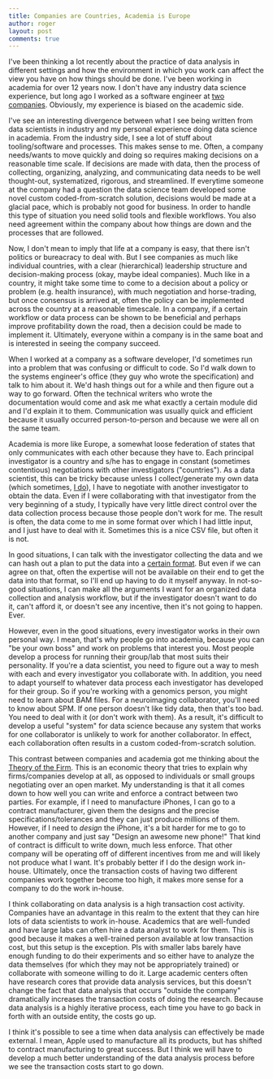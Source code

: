 ```yaml
---
title: Companies are Countries, Academia is Europe
author: roger
layout: post
comments: true
---
```


I've been thinking a lot recently about the practice of data analysis in different settings and how the environment in which you work can affect the view you have on how things should be done. I've been working in academia for over 12 years now. I don't have any industry data science experience, but long ago I worked as a software engineer at [two](http://www.northropgrumman.com/Pages/default.aspx) [companies](http://kencast.com). Obviously, my experience is biased on the academic side.

I've see an interesting divergence between what I see being written from data scientists in industry and my personal experience doing data science in academia. From the industry side, I see a lot of stuff about tooling/software and processes. This makes sense to me. Often, a company needs/wants to move quickly and doing so requires making decisions on a reasonable time scale. If decisions are made with data, then the process of collecting, organizing, analyzing, and communicating data needs to be well thought-out, systematized, rigorous, and streamlined. If everytime someone at the company had a question the data science team developed some novel custom coded-from-scratch solution, decisions would be made at a glacial pace, which is probably not good for business. In order to handle this type of situation you need solid tools and flexible workflows. You also need agreement within the company about how things are down and the processes that are followed.

Now, I don't mean to imply that life at a company is easy, that there isn't politics or bureacracy to deal with. But I see companies as much like individual countries, with a clear (hierarchical) leadership structure and decision-making process (okay, maybe ideal companies). Much like in a country, it might take some time to come to a decision about a policy or problem (e.g. health insurance), with much negotiation and horse-trading, but once consensus is arrived at, often the policy can be implemented across the country at a reasonable timescale. In a company, if a certain workflow or data process can be shown to be beneficial and perhaps improve profitability down the road, then a decision could be made to implement it. Ultimately, everyone within a company is in the same boat and is interested in seeing the company succeed. 

When I worked at a company as a software developer, I'd sometimes run into a problem that was confusing or difficult to code. So I'd walk down to the systems engineer's office (they guy who wrote the specification) and talk to him about it. We'd hash things out for a while and then figure out a way to go forward. Often the technical writers who wrote the documentation would come and ask me what exactly a certain module did and I'd explain it to them. Communication was usually quick and efficient because it usually occurred person-to-person and because we were all on the same team.

Academia is more like Europe, a somewhat loose federation of states that only communicates with each other because they have to. Each principal investigator is a country and s/he has to engage in constant (sometimes contentious) negotiations with other investigators ("countries"). As a data scientist, this can be tricky because unless I collect/generate my own data (which sometimes, [I do](http://www.ncbi.nlm.nih.gov/pubmed/18477784)), I have to negotiate with another investigator to obtain the data. Even if I were collaborating with that investigator from the very beginning of a study, I typically have very little direct control over the data collection process because those people don't work for me. The result is often, the data come to me in some format over which I had little input, and I just have to deal with it. Sometimes this is a nice CSV file, but often it is not. 

In good situations, I can talk with the investigator collecting the data and we can hash out a plan to put the data into a [certain format](https://www.jstatsoft.org/article/view/v059i10). But even if we can agree on that, often the expertise will not be available on their end to get the data into that format, so I'll end up having to do it myself anyway. In not-so-good situations, I can make all the arguments I want for an organized data collection and analysis workflow, but if the investigator doesn't want to do it, can't afford it, or doesn't see any incentive, then it's not going to happen. Ever.

However, even in the good situations, every investigator works in their own personal way. I mean, that's why people go into academia, because you can "be your own boss" and work on problems that interest you. Most people develop a process for running their group/lab that most suits their personality. If you're a data scientist, you need to figure out a way to mesh with each and every investigator you collaborate with. In addition, you need to adapt yourself to whatever data process each investigator has developed for their group. So if you're working with a genomics person, you might need to learn about BAM files. For a neuroimaging collaborator, you'll need to know about SPM. If one person doesn't like tidy data, then that's too bad. You need to deal with it (or don't work with them). As a result, it's difficult to develop a useful "system" for data science because any system that works for one collaborator is unlikely to work for another collaborator. In effect, each collaboration often results in a custom coded-from-scratch solution.

This contrast between companies and academia got me thinking about the [Theory of the Firm](https://en.wikipedia.org/wiki/Theory_of_the_firm). This is an economic theory that tries to explain why firms/companies develop at all, as opposed to individuals or small groups negotiating over an open market. My understanding is that it all comes down to how well you can write and enforce a contract between two parties. For example, if I need to manufacture iPhones, I can go to a contract manufacturer, given them the designs and the precise specifications/tolerances and they can just produce millions of them. However, if I need to *design* the iPhone, it's a bit harder for me to go to another company and just say "Design an awesome new phone!" That kind of contract is difficult to write down, much less enforce. That other company will be operating off of different incentives from me and will likely not produce what I want. It's probably better if I do the design work in-house. Ultimately, once the transaction costs of having two different companies work together become too high, it makes more sense for a company to do the work in-house.

I think collaborating on data analysis is a high transaction cost activity. Companies have an advantage in this realm to the extent that they can hire lots of data scientists to work in-house. Academics that are well-funded and have large labs can often hire a data analyst to work for them. This is good because it makes a well-trained person available at low transaction cost, but this setup is the exception. PIs with smaller labs barely have enough funding to do their experiments and so either have to analyze the data themselves (for which they may not be appropriately trained) or collaborate with someone willing to do it. Large academic centers often have research cores that provide data analysis services, but this doesn't change the fact that data analysis that occurs "outside the company" dramatically increases the transaction costs of doing the research. Because data analysis is a highly iterative process, each time you have to go back in forth with an outside entity, the costs go up.

I think it's possible to see a time when data analysis can effectively be made external. I mean, Apple used to manufacture all its products, but has shifted to contract manufacturing to great success. But I think we will have to develop a much better understanding of the data analysis process before we see the transaction costs start to go down.


